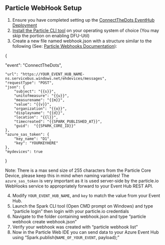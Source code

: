 ## Particle WebHook Setup ##

1. Ensure you have completed setting up the [ConnectTheDots EventHub Deployment](https://github.com/toolboc/connectthedots/blob/master/Azure/AzurePrep/AzurePrep.md)
2. [Install the Particle CLI tool](http://support.particle.io/hc/en-us/articles/203265730-Installing-the-Particle-CLI) on your operating system of choice (You may skip the portion on enabling DFU-Util)
3. Create a new file named webhook.json with a structure similar to the following (See: [Particle Webhooks Documentation](http://docs.particle.io/photon/webhooks/)):


{
    
"event": "ConnectTheDots",

    "url": "https://YOUR_EVENT_HUB_NAME-ns.servicebus.windows.net/ehdevices/messages",
    "requestType": "POST",
    "json": {
        "subject": "{{s}}",
        "unitofmeasure": "{{u}}",
        "measurename": "{{m}}",
        "value": "{{v}}",
        "organization": "{{o}}",
        "displayname": "{{d}}",
        "location": "{{l}}",
        "timecreated": "{{SPARK_PUBLISHED_AT}}",
        "guid":  "{{SPARK_CORE_ID}}"
    },
    "azure_sas_token": {
        "key_name": "D1",
        "key": "YOURKEYHERE"
    },
    "mydevices": true
}


Note: There is a max send size of 255 characters from the Particle Core Device, please keep this in mind when naming variables!  The `azure_sas_token` is very important as it is used server-side by the particle.io WebHooks service to appropriately forward to your Event Hub REST API. 

4. Modify `YOUR_EVENT_HUB_NAME`, and `key` to match the value from your Event Hub.
5. Launch the Spark CLI tool (Open CMD prompt on Windows) and type “particle login” then login with your particle.io credentials
6. Navigate to the folder containing webhook.json and type “particle webhook create webhook.json”
7. Verify your webhook was created with “particle webhook list”
8. Now in the Particle Web IDE you can send data to your Azure Event Hub using “Spark.publish(`NAME_OF_YOUR_EVENT`, payload);”
